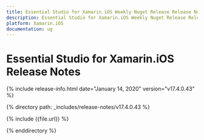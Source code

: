 ```yaml
---
title: Essential Studio for Xamarin.iOS Weekly Nuget Release Release Notes  
description: Essential Studio for Xamarin.iOS Weekly Nuget Release Release Notes  
platform: Xamarin.iOS
documentation: ug
---
```


# Essential Studio for Xamarin.iOS  Release Notes  

{% include release-info.html date="January 14, 2020"  version="v17.4.0.43" %} 


{% directory path: _includes/release-notes/v17.4.0.43 %}

{% include {{file.url}} %}

{% enddirectory %}